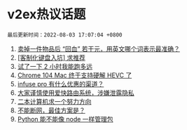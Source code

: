 # v2ex热议话题

`最后更新时间：2022-08-03 17:07:04 +0800`

1. [卖掉一件物品后 “回血” 若干元，用英文哪个词表示最准确？](https://www.v2ex.com/t/870345)
1. [[客制化键盘入坑] 求推荐](https://www.v2ex.com/t/870268)
1. [试了一下 2 小时我能跑多远](https://www.v2ex.com/t/870332)
1. [Chrome 104 Mac 终于支持硬解 HEVC 了](https://www.v2ex.com/t/870362)
1. [infuse pro 有什么优惠的渠道？](https://www.v2ex.com/t/870289)
1. [大家谨慎使用爱快路由系统，涉嫌泄露隐私](https://www.v2ex.com/t/870273)
1. [二本计算机求一个努力方向](https://www.v2ex.com/t/870369)
1. [不能断网，最佳方案是？](https://www.v2ex.com/t/870282)
1. [Python 能不能像 node 一样管理包](https://www.v2ex.com/t/870375)

